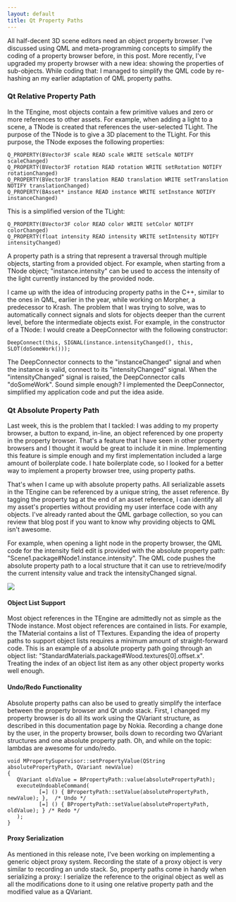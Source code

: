 ```yaml
---
layout: default
title: Qt Property Paths
---
```

All half-decent 3D scene editors need an object property browser. I've discussed using QML and meta-programming concepts to simplify the coding of a property browser before, in this post. More recently, I've upgraded my property browser with a new idea: showing the properties of sub-objects. While coding that: I managed to simplify the QML code by re-hashing an my earlier adaptation of QML property paths.

<h3>Qt Relative Property Path</h3>
In the TEngine, most objects contain a few primitive values and zero or more references to other assets. For example, when adding a light to a scene, a TNode is created that references the user-selected TLight. The purpose of the TNode is to give a 3D placement to the TLight. For this purpose, the TNode exposes the following properties:
<pre><code>Q_PROPERTY(BVector3F scale READ scale WRITE setScale NOTIFY scaleChanged)
Q_PROPERTY(BVector3F rotation READ rotation WRITE setRotation NOTIFY rotationChanged)
Q_PROPERTY(BVector3F translation READ translation WRITE setTranslation NOTIFY translationChanged)
Q_PROPERTY(BAsset* instance READ instance WRITE setInstance NOTIFY instanceChanged)</code></pre>
This is a simplified version of the TLight:
<pre><code>Q_PROPERTY(BVector3F color READ color WRITE setColor NOTIFY colorChanged)
Q_PROPERTY(float intensity READ intensity WRITE setIntensity NOTIFY intensityChanged)</code></pre>

<p>A property path is a string that represent a traversal through multiple objects, starting from a provided object. For example, when starting from a TNode object; "instance.intensity" can be used to access the intensity of the light currently instanced by the provided node.</p>

<p>I came up with the idea of introducing property paths in the C++, similar to the ones in QML, earlier in the year, while working on Morpher, a predecessor to Krash. The problem that I was trying to solve, was to automatically connect signals and slots for objects deeper than the current level, before the intermediate objects exist. For example, in the constructor of a TNode: I would create a DeepConnector with the following constructor:</p>

<pre><code>DeepConnect(this, SIGNAL(instance.intensityChanged(), this, SLOT(doSomeWork()));</code></pre>

<p>The DeepConnector connects to the "instanceChanged" signal and when the instance is valid, connect to its "intensityChanged" signal. When the "intensityChanged" signal is raised, the DeepConnector calls "doSomeWork". Sound simple enough? I implemented the DeepConnector, simplified my application code and put the idea aside.</p>

<h3>Qt Absolute Property Path</h3>
<p>Last week, this is the problem that I tackled: I was adding to my property browser, a button to expand, in-line, an object referenced by one property in the property browser. That's a feature that I have seen in other property browsers and I thought it would be great to include it in mine. Implementing this feature is simple enough and my first implementation included a large amount of boilerplate code. I hate boilerplate code, so I looked for a better way to implement a property browser tree, using property paths.</p>
<p>That's when I came up with absolute property paths. All serializable assets in the TEngine can be referenced by a unique string, the asset reference. By tagging the property tag at the end of an asset reference, I can identify all my asset's properties without providing my user interface code with any objects. I've already ranted about the QML garbage collection, so you can review that blog post if you want to know why providing objects to QML isn't awesome.</p>
<p>For example, when opening a light node in the property browser, the QML code for the intensity field edit is provided with the absolute property path: "Scene1.package#Node1.instance.intensity". The QML code pushes the absolute property path to a local structure that it can use to retrieve/modify the current intensity value and track the intensityChanged signal.</p>

<img src='../../../assets/property_browser.jpg'/>

<h4>Object List Support</h4>
Most object references in the TEngine are admittedly not as simple as the TNode instance. Most object references are contained in lists. For example, the TMaterial contains a list of TTextures. Expanding the idea of property paths to support object lists requires a minimum amount of straight-forward code. This is an example of a absolute property path going through an object list: "StandardMaterials.package#Wood.textures[0].offset.x". Treating the index of an object list item as any other object property works well enough.

<h4>Undo/Redo Functionality</h4>
Absolute property paths can also be used to greatly simplify the interface between the property browser and Qt undo stack. First, I changed my property browser is do all its work using the QVariant structure, as described in this documentation page by Nokia. Recording a change done by the user, in the property browser, boils down to recording two QVariant structures and one absolute property path. Oh, and while on the topic: lambdas are awesome for undo/redo.

<pre><code>void MPropertySupervisor::setPropertyValue(QString absolutePropertyPath, QVariant newValue)
{
   QVariant oldValue = BPropertyPath::value(absolutePropertyPath);
   executeUndoableCommand(
          [=] () { BPropertyPath::setValue(absolutePropertyPath, newValue); },  /* Undo */
          [=] () { BPropertyPath::setValue(absolutePropertyPath, oldValue); } /* Redo */
   );
}</code></pre>

<h4>Proxy Serialization</h4>
As mentioned in this release note, I've been working on implementing a generic object proxy system. Recording the state of a proxy object is very similar to recording an undo stack. So, property paths come in handy when serializing a proxy: I serialize the reference to the original object as well as all the modifications done to it using one relative property path and the modified value as a QVariant.
